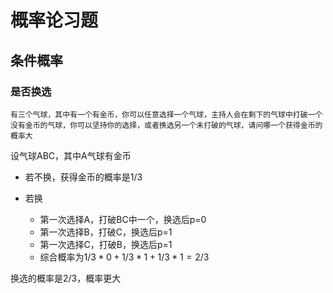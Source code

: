 # 概率论习题

## 条件概率

### 是否换选

```
有三个气球，其中有一个有金币，你可以任意选择一个气球，主持人会在剩下的气球中打破一个没有金币的气球，你可以坚持你的选择，或者换选另一个未打破的气球，请问哪一个获得金币的概率大
```

设气球ABC，其中A气球有金币

- 若不换，获得金币的概率是$1/3$

- 若换
  - 第一次选择A，打破BC中一个，换选后p=0
  - 第一次选择B，打破C，换选后p=1
  - 第一次选择C，打破B，换选后p=1
  - 综合概率为$1/3 * 0 + 1/3 * 1 + 1/3 * 1=2/3$

换选的概率是$2/3$，概率更大